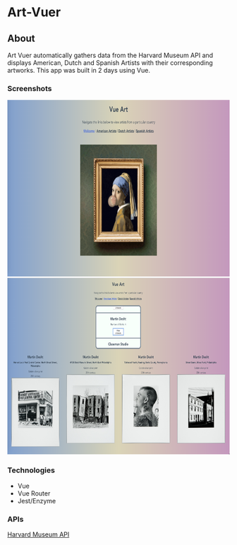 # Art-Vuer

## About

Art Vuer automatically gathers data from the Harvard Museum API and displays American, Dutch and Spanish Artists with their corresponding artworks. This app was built in 2 days using Vue.

### Screenshots

<img src="https://github.com/michaelyons/Art-Vuer/blob/master/Screen%20Shot%202018-11-07%20at%2011.06.06%20AM.png" alt="heading" width="800" height="400"/>

<img src="https://github.com/michaelyons/Art-Vuer/blob/master/Screen%20Shot%202018-11-07%20at%2011.06.38%20AM.png" alt="heading" width="800" height="400"/>

### Technologies

* Vue
* Vue Router
* Jest/Enzyme 

### APIs

[Harvard Museum API](https://www.harvardartmuseums.org/collections/api)
